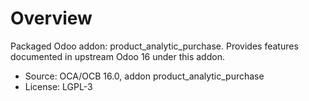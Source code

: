 # Overview

Packaged Odoo addon: product_analytic_purchase. Provides features documented in upstream Odoo 16 under this addon.

- Source: OCA/OCB 16.0, addon product_analytic_purchase
- License: LGPL-3
